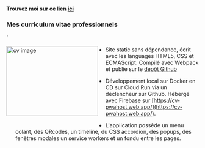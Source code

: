#### Trouvez moi sur ce lien [ici](https://cv-pwahost.web.app/)

### Mes curriculum vitae professionnels
`<div style="float:left;margin:0 20px 10px 0;">
  <img src="https://cv-pwahost.web.app/img/PerformCV.3ebd18935fcabbe453df1f631d3c4709.png" alt="cv image" width="240" height="182" />
</div>

* Site static sans dépendance, écrit avec les languages HTML5, CSS et ECMAScript. Compilé avec Webpack  et publié sur le [dépôt Github](https://github.com/Cursusdev/cv-pwahost)
* Développement local sur Docker en CD sur Cloud Run via un déclencheur sur Github. Hébergé avec Firebase sur [https://cv-pwahost.web.app/](https://cv-pwahost.web.app/).

* L'application possède un menu colant, des QRcodes, un timeline, du CSS accordion, des popups, des fenêtres modales un service workers et un fondu entre les pages.
